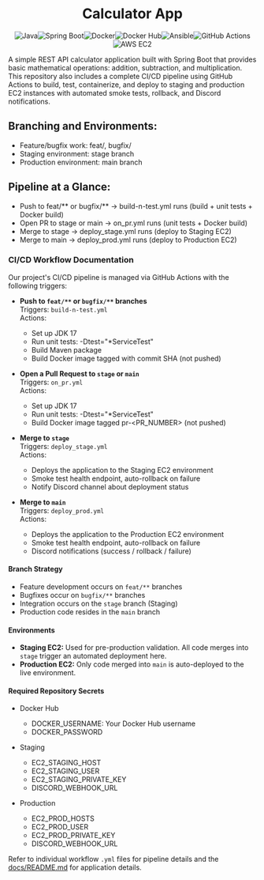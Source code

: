 <div align="center">

# Calculator App

</div>

<div align="center">

![Java](https://img.shields.io/badge/Java-ED8B00?style=for-the-badge&logo=openjdk&logoColor=white)![Spring Boot](https://img.shields.io/badge/Spring_Boot-6DB33F?style=for-the-badge&logo=spring-boot&logoColor=white)![Docker](https://img.shields.io/badge/Docker-2496ED?style=for-the-badge&logo=docker&logoColor=white)![Docker Hub](https://img.shields.io/badge/Docker_Hub-2496ED?style=for-the-badge&logo=docker&logoColor=white)![Ansible](https://img.shields.io/badge/Ansible-EE0000?style=for-the-badge&logo=ansible&logoColor=white)![GitHub Actions](https://img.shields.io/badge/GitHub_Actions-2088FF?style=for-the-badge&logo=github-actions&logoColor=white)![AWS EC2](https://img.shields.io/badge/AWS_EC2-FF9900?style=for-the-badge&logo=amazon-ec2&logoColor=white)

</div>

A simple REST API calculator application built with Spring Boot that provides basic mathematical operations: addition, subtraction, and multiplication. This repository also includes a complete CI/CD pipeline using GitHub Actions to build, test, containerize, and deploy to staging and production EC2 instances with automated smoke tests, rollback, and Discord notifications.

## Branching and Environments:

- Feature/bugfix work: feat/<feature-name>, bugfix/<bug-name>
- Staging environment: stage branch
- Production environment: main branch

## Pipeline at a Glance:

- Push to feat/** or bugfix/** → build-n-test.yml runs (build + unit tests + Docker build)
- Open PR to stage or main → on_pr.yml runs (unit tests + Docker build)
- Merge to stage → deploy_stage.yml runs (deploy to Staging EC2)
- Merge to main → deploy_prod.yml runs (deploy to Production EC2)
 
### CI/CD Workflow Documentation

Our project's CI/CD pipeline is managed via GitHub Actions with the following triggers:

- **Push to `feat/**` or `bugfix/**` branches**  
  Triggers: `build-n-test.yml`  
  Actions:
  - Set up JDK 17
  - Run unit tests: -Dtest="*ServiceTest"
  - Build Maven package  
  - Build Docker image tagged with commit SHA (not pushed)

- **Open a Pull Request to `stage` or `main`**  
  Triggers: `on_pr.yml`  
  Actions:  
  - Set up JDK 17
  - Run unit tests: -Dtest="*ServiceTest"
  - Build Docker image tagged pr-<PR_NUMBER> (not pushed) 

- **Merge to `stage`**  
  Triggers: `deploy_stage.yml`  
  Actions:  
  - Deploys the application to the Staging EC2 environment  
  - Smoke test health endpoint, auto-rollback on failure
  - Notify Discord channel about deployment status

- **Merge to `main`**  
  Triggers: `deploy_prod.yml`  
  Actions:  
  - Deploys the application to the Production EC2 environment  
  - Smoke test health endpoint, auto-rollback on failure
  - Discord notifications (success / rollback / failure)  

#### Branch Strategy

- Feature development occurs on `feat/**` branches
- Bugfixes occur on `bugfix/**` branches
- Integration occurs on the `stage` branch (Staging)
- Production code resides in the `main` branch

#### Environments

- **Staging EC2:** Used for pre-production validation. All code merges into `stage` trigger an automated deployment here.
- **Production EC2:** Only code merged into `main` is auto-deployed to the live environment.

#### Required Repository Secrets

- Docker Hub

  - DOCKER_USERNAME: Your Docker Hub username
  - DOCKER_PASSWORD

- Staging

  - EC2_STAGING_HOST
  - EC2_STAGING_USER
  - EC2_STAGING_PRIVATE_KEY
  - DISCORD_WEBHOOK_URL

- Production

  - EC2_PROD_HOSTS
  - EC2_PROD_USER
  - EC2_PROD_PRIVATE_KEY
  - DISCORD_WEBHOOK_URL

Refer to individual workflow `.yml` files for pipeline details and the [docs/README.md](README.md) for application details.
